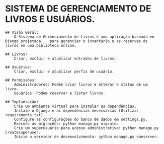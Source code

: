 # SISTEMA DE GERENCIAMENTO DE LIVROS E USUÁRIOS.

    ## Visão Geral:
        O Sistema de Gerenciamento de Livros é uma aplicação baseada em Django projetada    para gerenciar o inventário e as reservas de livros em uma biblioteca online.

    ## Livros:
        Criar, excluir e atualizar entradas de livros.

    ## Usuários:
        Criar, excluir e atualizar perfis de usuário.

    ## Permissões:
        Administradores: Podem criar livros e alterar o status de um livro.
        Usuários: Podem reservar e listar livros.

    ## Implantação:
        Crie um ambiente virtual para instalar as dependências. 
        Instale o Django e as dependências necessárias (Utilizar requirements.txt).
        Configure as configurações do banco de dados em settings.py.
        Execute as migrações: python manage.py migrate.
        Crie um superusuário para acesso administrativo: python manage.py createsuperuser.
        Inicie o servidor de desenvolvimento: python manage.py runserver.

